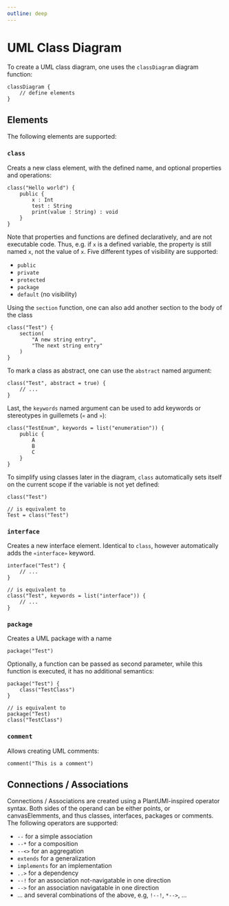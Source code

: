 ```yaml
---
outline: deep
---
```

# UML Class Diagram
To create a UML class diagram, one uses the `classDiagram` diagram function:
```
classDiagram {
    // define elements
}
```

## Elements
The following elements are supported:
### `class`
Creats a new class element, with the defined name, and optional properties and operations:
```
class("Hello world") {
    public {
        x : Int
        test : String
        print(value : String) : void
    }
}
```
Note that properties and functions are defined declaratively, and are not executable code.
Thus, e.g. if `x` is a defined variable, the property is still named `x`, not the value of `x`.
Five different types of visibility are supported:
- `public`
- `private`
- `protected`
- `package`
- `default` (no visibility)

Using the `section` function, one can also add another section to the body of the class
```
class("Test") {
    section(
        "A new string entry",
        "The next string entry"
    )
}
```
To mark a class as abstract, one can use the `abstract` named argument:
```
class("Test", abstract = true) {
    // ...
}
```
Last, the `keywords` named argument can be used to add keywords or stereotypes in guillemets (`«` and `»`):
```
class("TestEnum", keywords = list("enumeration")) {
    public {
        A
        B
        C
    }
}
```
To simplify using classes later in the diagram, `class` automatically sets itself on the current scope if the variable is not yet defined:
```
class("Test")

// is equivalent to
Test = class("Test")
```

### `interface`
Creates a new interface element.
Identical to `class`, however automatically adds the `«interface»` keyword.
```
interface("Test") {
    // ...
}

// is equivalent to
class("Test", keywords = list("interface")) {
    // ...
}
```

### `package`
Creates a UML package with a name
```
package("Test")
```
Optionally, a function can be passed as second parameter, while this function is executed, it has no additional semantics:
```
package("Test") {
    class("TestClass")
}

// is equivalent to
package("Test)
class("TestClass")
```

### `comment`
Allows creating UML comments:
```
comment("This is a comment")
```

## Connections / Associations
Connections / Associations are created using a PlantUMl-inspired operator syntax.
Both sides of the operand can be either points, or canvasElemments, and thus classes, interfaces, packages or comments.
The following operators are supported:
- `--` for a simple association
- `--*` for a composition
- `--<>` for an aggregation
- `extends` for a generalization
- `implements` for an implementation
- `..>` for a dependency
- `--!` for an association not-navigatable in one direction
- `-->` for an association navigatable in one direction
- ... and several combinations of the above, e.g, `!--!`, `*-->`, ...

